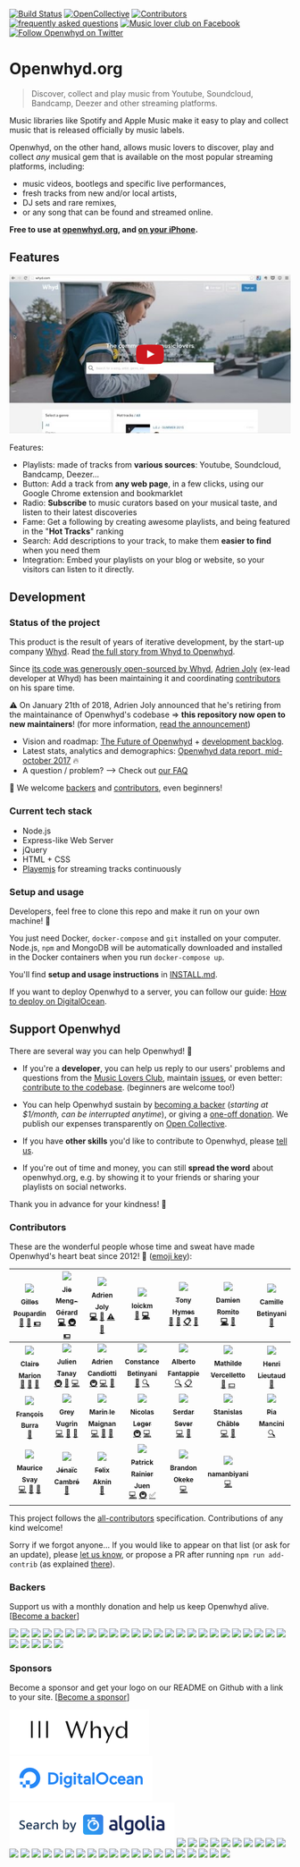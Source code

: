 [![Build Status](https://img.shields.io/travis-ci/openwhyd/openwhyd.svg?style=flat-square)](https://travis-ci.org/openwhyd/openwhyd) [![OpenCollective](https://opencollective.com/openwhyd/backers/badge.svg?style=flat-square)](#backers) [![Contributors](https://img.shields.io/badge/all_contributors-23-brightgreen.svg?style=flat-square)](#contributors) [![frequently asked questions](https://img.shields.io/badge/help-FAQ-ff69b4.svg?style=flat-square)](docs/FAQ.md) [![Music lover club on Facebook](https://img.shields.io/badge/chat-music%20lover%20club-blue.svg?style=flat-square)](https://facebook.com/groups/openwhyd/) [![Follow Openwhyd on Twitter](https://img.shields.io/twitter/follow/open_whyd.svg?style=flat-square&label=Follow)](https://twitter.com/open_whyd)
# Openwhyd.org

> Discover, collect and play music from Youtube, Soundcloud, Bandcamp, Deezer and other streaming platforms.

Music libraries like Spotify and Apple Music make it easy to play and collect music that is released officially by music labels.

Openwhyd, on the other hand, allows music lovers to discover, play and collect *any* musical gem that is available on the most popular streaming platforms, including:

- music videos, bootlegs and specific live performances,
- fresh tracks from new and/or local artists,
- DJ sets and rare remixes,
- or any song that can be found and streamed online.

**Free to use at [openwhyd.org](https://openwhyd.org), and [on your iPhone](https://openwhyd.org/iphone).**

## Features

[![Openwhyd Demo Video](./docs/img/openwhyd-demo-thumb.png)](https://www.youtube.com/watch?v=aZT8VlTV1YY "Openwhyd Demo Video")

Features:

- Playlists: made of tracks from **various sources**: Youtube, Soundcloud, Bandcamp, Deezer...
- Button: Add a track from **any web page**, in a few clicks, using our Google Chrome extension and bookmarklet
- Radio: **Subscribe** to music curators based on your musical taste, and listen to their latest discoveries
- Fame: Get a following by creating awesome playlists, and being featured in the "**Hot Tracks**" ranking
- Search: Add descriptions to your track, to make them **easier to find** when you need them
- Integration: Embed your playlists on your blog or website, so your visitors can listen to it directly.

## Development

### Status of the project

This product is the result of years of iterative development, by the start-up company [Whyd](https://whyd.com). Read [the full story from Whyd to Openwhyd](https://medium.com/openwhyd/music-amongst-other-topics-a4f41657d6d).

Since [its code was generously open-sourced by Whyd](http://eprnews.com/whyd-the-music-streaming-social-network-becomes-openwhyd-and-gives-keys-to-the-community-18067/), [Adrien Joly](https://github.com/adrienjoly) (ex-lead developer at Whyd) has been maintaining it and coordinating [contributors](https://github.com/openwhyd/openwhyd/network/members) on his spare time.

⚠️ On January 21th of 2018, Adrien Joly announced that he's retiring from the maintainance of Openwhyd's codebase => **this repository now open to new maintainers**! (for more information, [read the announcement](https://medium.com/openwhyd/openwhyd-is-open-to-new-maintainers-94d55050adb4))

- Vision and roadmap: [The Future of Openwhyd](https://medium.com/openwhyd/the-future-of-openwhyd-9a39e0839ac3) + [development backlog](https://github.com/openwhyd/openwhyd/projects/1).
- Latest stats, analytics and demographics: [Openwhyd data report, mid-october 2017](https://infograph.venngage.com/publish/c74df49b-2d2f-48bc-b9cb-5bc1f5908c37) 🔥
- A question / problem? --> Check out [our FAQ](docs/FAQ.md)

🤗 We welcome [backers](#support-openwhyd) and [contributors](#contributors), even beginners!

### Current tech stack

- Node.js
- Express-like Web Server
- jQuery
- HTML + CSS
- [Playemjs](https://github.com/adrienjoly/playemjs) for streaming tracks continuously

### Setup and usage

Developers, feel free to clone this repo and make it run on your own machine! 💪

You just need Docker, `docker-compose` and `git` installed on your computer. Node.js, `npm` and MongoDB will be automatically downloaded and installed in the Docker containers when you run `docker-compose up`.

You'll find **setup and usage instructions** in [INSTALL.md](docs/INSTALL.md).

If you want to deploy Openwhyd to a server, you can follow our guide: [How to deploy on DigitalOcean](docs/howto-deploy-on-digitalocean.md).

## Support Openwhyd

There are several way you can help Openwhyd! 💓

- If you're a **developer**, you can help us reply to our users' problems and questions from the [Music Lovers Club](https://www.facebook.com/groups/openwhyd/), maintain [issues](https://github.com/openwhyd/openwhyd/issues), or even better: [contribute to the codebase](docs/FAQ.md#id-love-to-contribute-to-openwhyd-how-can-i-help). (beginners are welcome too!)

- You can help Openwhyd sustain by [becoming a backer](https://opencollective.com/openwhyd/order/313) (*starting at $1/month, can be interrupted anytime*), or giving a [one-off donation](https://opencollective.com/openwhyd/donate). We publish our expenses transparently on [Open Collective](https://opencollective.com/openwhyd).

- If you have **other skills** you'd like to contribute to Openwhyd, please [tell us](https://github.com/openwhyd/openwhyd/issues/new?title=Hi,+I+want+to+help!).

- If you're out of time and money, you can still **spread the word** about openwhyd.org, e.g. by showing it to your friends or sharing your playlists on social networks.

Thank you in advance for your kindness! 🤗

### Contributors

These are the wonderful people whose time and sweat have made Openwhyd's heart beat since 2012! 💓 ([emoji key](https://github.com/kentcdodds/all-contributors#emoji-key)):

<!-- ALL-CONTRIBUTORS-LIST:START - Do not remove or modify this section -->
<!-- prettier-ignore -->
| [<img src="https://d1qb2nb5cznatu.cloudfront.net/users/56004-large?1405472476" width="98px;"/><br /><sub><b>Gilles Poupardin</b></sub>](https://twitter.com/gillespoupardin)<br />[📢](#talk "Talks") [🤔](#ideas "Ideas, Planning, & Feedback") [💵](#financial "Financial") | [<img src="https://avatars0.githubusercontent.com/u/764618?v=4" width="98px;"/><br /><sub><b>Jie Meng-Gérard</b></sub>](https://github.com/jiem)<br />[💻](https://github.com/openwhyd/openwhyd/commits?author=jiem "Code") [🚇](#infra-jiem "Infrastructure (Hosting, Build-Tools, etc)") [💵](#financial-jiem "Financial") | [<img src="https://avatars3.githubusercontent.com/u/531781?v=4" width="98px;"/><br /><sub><b>Adrien Joly</b></sub>](https://adrienjoly.com/now)<br />[💻](https://github.com/openwhyd/openwhyd/commits?author=adrienjoly "Code") [📖](https://github.com/openwhyd/openwhyd/commits?author=adrienjoly "Documentation") [⚠️](https://github.com/openwhyd/openwhyd/commits?author=adrienjoly "Tests") [💬](#question-adrienjoly "Answering Questions") | [<img src="https://avatars3.githubusercontent.com/u/910269?v=4" width="98px;"/><br /><sub><b>loickm</b></sub>](https://github.com/loickm)<br />[🎨](#design-loickm "Design") [💻](https://github.com/openwhyd/openwhyd/commits?author=loickm "Code") | [<img src="https://pbs.twimg.com/profile_images/708991890046246912/TrUSqpzo_400x400.jpg" width="98px;"/><br /><sub><b>Tony Hymes</b></sub>](https://twitter.com/tonyhymes)<br />[📢](#talk "Talks") [📝](#blog "Blogposts") [📋](#eventOrganizing "Event Organizing") [💬](#question "Answering Questions") | [<img src="https://avatars1.githubusercontent.com/u/603808?v=4" width="98px;"/><br /><sub><b>Damien Romito</b></sub>](http://www.choses.fr)<br />[💻](https://github.com/openwhyd/openwhyd/commits?author=damienromito "Code") [🔌](#plugin-damienromito "Plugin/utility libraries") | [<img src="https://www.nikonclub.fr/sites/default/files/styles/dashboard_avatar/public/users/avatars/2018-08/0036_Camille-Betinyani-2_0.jpg?itok=cceSKmUx" width="98px;"/><br /><sub><b>Camille Betinyani</b></sub>](http://www.camillebetinyani.com)<br />[🎨](#design "Design") |
| :---: | :---: | :---: | :---: | :---: | :---: | :---: |
| [<img src="https://cloudinary-a.akamaihd.net/hopwork/image/upload/h_360,w_360,c_thumb,g_face,z_0.4,q_auto,dpr_2.0/wdxqlikzwk4p8fcj1u6k.jpeg" width="98px;"/><br /><sub><b>Claire Marion</b></sub>](https://github.com/cmdcmdcmd)<br />[🎨](#design-cmdcmdcmd "Design") [📝](#blog-cmdcmdcmd "Blogposts") [🤔](#ideas-cmdcmdcmd "Ideas, Planning, & Feedback") | [<img src="https://avatars1.githubusercontent.com/u/1169844?v=4" width="98px;"/><br /><sub><b>Julien Tanay</b></sub>](http://julientanay.com)<br />[🚇](#infra-Djiit "Infrastructure (Hosting, Build-Tools, etc)") [🔧](#tool-Djiit "Tools") [💻](https://github.com/openwhyd/openwhyd/commits?author=Djiit "Code") | [<img src="https://avatars0.githubusercontent.com/u/243268?v=4" width="98px;"/><br /><sub><b>Adrien Candiotti</b></sub>](https://github.com/SkinyMonkey)<br />[🚇](#infra-SkinyMonkey "Infrastructure (Hosting, Build-Tools, etc)") [💻](https://github.com/openwhyd/openwhyd/commits?author=SkinyMonkey "Code") [🤔](#ideas-SkinyMonkey "Ideas, Planning, & Feedback") | [<img src="http://static8.viadeo-static.com/ukTJaFEht8_7xghQiybGR5b-XS0=/300x300/member/002141lujf3ta0qu%3Fts%3D1383075404000" width="98px;"/><br /><sub><b>Constance Betinyani</b></sub>](https://www.linkedin.com/in/constance-betinyani-30b8b95a/)<br />[📝](#blog "Blogposts") [🔍](#fundingFinding "Funding Finding") | [<img src="https://d1qb2nb5cznatu.cloudfront.net/users/28089-large?1489180378" width="98px;"/><br /><sub><b>Alberto Fantappie</b></sub>](https://angel.co/alberto-fantappie)<br />[🔍](#fundingFinding "Funding Finding") [📋](#eventOrganizing "Event Organizing") | [<img src="http://www.doyoubuzz.com/var/users/_/2016/8/31/13/1245112/avatar/1188719/avatar_cp_630.jpg?t=1545569639" width="98px;"/><br /><sub><b>Mathilde Vercelletto</b></sub>](https://www.linkedin.com/in/mathildevercelletto/)<br />[📖](https://github.com/openwhyd/openwhyd/commits?author= "Documentation") [💵](#financial "Financial") | [<img src="https://pbs.twimg.com/profile_images/465242079145099264/NXppNjIg_400x400.png" width="98px;"/><br /><sub><b>Henri Lieutaud</b></sub>](https://github.com/ElBurritoPodrido)<br />[🤔](#ideas-ElBurritoPodrido "Ideas, Planning, & Feedback") |
| [<img src="https://avatars3.githubusercontent.com/u/8008820?v=4" width="98px;"/><br /><sub><b>François Burra</b></sub>](https://github.com/FrancoisBurra)<br />[🤔](#ideas-FrancoisBurra "Ideas, Planning, & Feedback") | [<img src="https://avatars0.githubusercontent.com/u/3294460?v=4" width="98px;"/><br /><sub><b>Grey Vugrin</b></sub>](http://greyvugrin@github.io)<br />[💻](https://github.com/openwhyd/openwhyd/commits?author=greyvugrin "Code") [🐛](https://github.com/openwhyd/openwhyd/issues?q=author%3Agreyvugrin "Bug reports") [🔧](#tool-greyvugrin "Tools") | [<img src="https://avatars3.githubusercontent.com/u/5300654?v=4" width="98px;"/><br /><sub><b>Marin le Maignan</b></sub>](https://github.com/Marinlemaignan)<br />[💻](https://github.com/openwhyd/openwhyd/commits?author=Marinlemaignan "Code") [🐛](https://github.com/openwhyd/openwhyd/issues?q=author%3AMarinlemaignan "Bug reports") [🤔](#ideas-Marinlemaignan "Ideas, Planning, & Feedback") | [<img src="https://media.licdn.com/dms/image/C5603AQFMhpwwbDWWzQ/profile-displayphoto-shrink_800_800/0?e=1546473600&v=beta&t=bijrXeAQKSJoCRybxCoyVgkS0GF_h3GucQVLXu5TKik" width="98px;"/><br /><sub><b>Nicolas Leger</b></sub>](https://github.com/nicolasleger)<br />[🚇](#infra-nicolasleger "Infrastructure (Hosting, Build-Tools, etc)") [💻](https://github.com/openwhyd/openwhyd/commits?author=nicolasleger "Code") | [<img src="https://avatars2.githubusercontent.com/u/1911478?v=4" width="98px;"/><br /><sub><b>Serdar Sever</b></sub>](https://znk.github.io)<br />[💻](https://github.com/openwhyd/openwhyd/commits?author=znk "Code") [🐛](https://github.com/openwhyd/openwhyd/issues?q=author%3Aznk "Bug reports") | [<img src="https://avatars2.githubusercontent.com/u/19236802?v=4" width="98px;"/><br /><sub><b>Stanislas Châble</b></sub>](https://www.linkedin.com/in/stanislas-chable/)<br />[💻](https://github.com/openwhyd/openwhyd/commits?author=Selbahc "Code") [🐛](https://github.com/openwhyd/openwhyd/issues?q=author%3ASelbahc "Bug reports") | [<img src="https://avatars2.githubusercontent.com/u/3671070?v=4" width="98px;"/><br /><sub><b>Pia Mancini</b></sub>](http://piamancini.com)<br />[🔍](#fundingFinding-piamancini "Funding Finding") |
| [<img src="https://avatars2.githubusercontent.com/u/265349?v=4" width="98px;"/><br /><sub><b>Maurice Svay</b></sub>](http://svay.com/)<br />[💻](https://github.com/openwhyd/openwhyd/commits?author=mauricesvay "Code") [🐛](https://github.com/openwhyd/openwhyd/issues?q=author%3Amauricesvay "Bug reports") [🎨](#design-mauricesvay "Design") | [<img src="http://jenaiccambre.com/static/jenaic_cambre.7ab05dc2.jpg" width="98px;"/><br /><sub><b>Jénaïc Cambré</b></sub>](http://www.kadiks.net)<br />[💬](#question-kadiks "Answering Questions") | [<img src="https://i.imgur.com/wjtYzX4.jpg" width="98px;"/><br /><sub><b>Felix Aknin</b></sub>](https://www.linkedin.com/in/felix-aknin-61b72597/)<br />[💬](#question "Answering Questions") | [<img src="https://media.licdn.com/dms/image/C4D03AQH19-cggJnutA/profile-displayphoto-shrink_800_800/0?e=1546473600&v=beta&t=fHtEddqYGfuvvn7x4gKeSeLaot89o6OYFn5FFF54cIw" width="98px;"/><br /><sub><b>Patrick Rainier Juen</b></sub>](https://github.com/uLan08)<br />[💻](https://github.com/openwhyd/openwhyd/commits?author=uLan08 "Code") [🚇](#infra-uLan08 "Infrastructure (Hosting, Build-Tools, etc)") [✅](#tutorial-uLan08 "Tutorials") | [<img src="https://avatars1.githubusercontent.com/u/9751243?v=4" width="98px;"/><br /><sub><b>Brandon Okeke</b></sub>](http://brawrdon.com)<br />[💻](https://github.com/openwhyd/openwhyd/commits?author=Brawrdon "Code") | [<img src="https://avatars2.githubusercontent.com/u/43063269?v=4" width="98px;"/><br /><sub><b>namanbiyani</b></sub>](https://github.com/namanbiyani)<br />[💻](https://github.com/openwhyd/openwhyd/commits?author=namanbiyani "Code") |
<!-- ALL-CONTRIBUTORS-LIST:END -->

This project follows the [all-contributors](https://github.com/kentcdodds/all-contributors) specification. Contributions of any kind welcome!

Sorry if we forgot anyone... If you would like to appear on that list (or ask for an update), please [let us know](https://github.com/openwhyd/openwhyd/issues/new?title=Please+add+me+as+a+contributor), or propose a PR after running `npm run add-contrib` (as explained [there](https://www.npmjs.com/package/all-contributors-cli)).

### Backers

Support us with a monthly donation and help us keep Openwhyd alive. [[Become a backer](https://opencollective.com/openwhyd#backer)]

<a href="https://opencollective.com/openwhyd/backer/0/website" target="_blank"><img src="https://opencollective.com/openwhyd/backer/0/avatar.svg"></a>
<a href="https://opencollective.com/openwhyd/backer/1/website" target="_blank"><img src="https://opencollective.com/openwhyd/backer/1/avatar.svg"></a>
<a href="https://opencollective.com/openwhyd/backer/2/website" target="_blank"><img src="https://opencollective.com/openwhyd/backer/2/avatar.svg"></a>
<a href="https://opencollective.com/openwhyd/backer/3/website" target="_blank"><img src="https://opencollective.com/openwhyd/backer/3/avatar.svg"></a>
<a href="https://opencollective.com/openwhyd/backer/4/website" target="_blank"><img src="https://opencollective.com/openwhyd/backer/4/avatar.svg"></a>
<a href="https://opencollective.com/openwhyd/backer/5/website" target="_blank"><img src="https://opencollective.com/openwhyd/backer/5/avatar.svg"></a>
<a href="https://opencollective.com/openwhyd/backer/6/website" target="_blank"><img src="https://opencollective.com/openwhyd/backer/6/avatar.svg"></a>
<a href="https://opencollective.com/openwhyd/backer/7/website" target="_blank"><img src="https://opencollective.com/openwhyd/backer/7/avatar.svg"></a>
<a href="https://opencollective.com/openwhyd/backer/8/website" target="_blank"><img src="https://opencollective.com/openwhyd/backer/8/avatar.svg"></a>
<a href="https://opencollective.com/openwhyd/backer/9/website" target="_blank"><img src="https://opencollective.com/openwhyd/backer/9/avatar.svg"></a>
<a href="https://opencollective.com/openwhyd/backer/10/website" target="_blank"><img src="https://opencollective.com/openwhyd/backer/10/avatar.svg"></a>
<a href="https://opencollective.com/openwhyd/backer/11/website" target="_blank"><img src="https://opencollective.com/openwhyd/backer/11/avatar.svg"></a>
<a href="https://opencollective.com/openwhyd/backer/12/website" target="_blank"><img src="https://opencollective.com/openwhyd/backer/12/avatar.svg"></a>
<a href="https://opencollective.com/openwhyd/backer/13/website" target="_blank"><img src="https://opencollective.com/openwhyd/backer/13/avatar.svg"></a>
<a href="https://opencollective.com/openwhyd/backer/14/website" target="_blank"><img src="https://opencollective.com/openwhyd/backer/14/avatar.svg"></a>
<a href="https://opencollective.com/openwhyd/backer/15/website" target="_blank"><img src="https://opencollective.com/openwhyd/backer/15/avatar.svg"></a>
<a href="https://opencollective.com/openwhyd/backer/16/website" target="_blank"><img src="https://opencollective.com/openwhyd/backer/16/avatar.svg"></a>
<a href="https://opencollective.com/openwhyd/backer/17/website" target="_blank"><img src="https://opencollective.com/openwhyd/backer/17/avatar.svg"></a>
<a href="https://opencollective.com/openwhyd/backer/18/website" target="_blank"><img src="https://opencollective.com/openwhyd/backer/18/avatar.svg"></a>
<a href="https://opencollective.com/openwhyd/backer/19/website" target="_blank"><img src="https://opencollective.com/openwhyd/backer/19/avatar.svg"></a>
<a href="https://opencollective.com/openwhyd/backer/20/website" target="_blank"><img src="https://opencollective.com/openwhyd/backer/20/avatar.svg"></a>
<a href="https://opencollective.com/openwhyd/backer/21/website" target="_blank"><img src="https://opencollective.com/openwhyd/backer/21/avatar.svg"></a>
<a href="https://opencollective.com/openwhyd/backer/22/website" target="_blank"><img src="https://opencollective.com/openwhyd/backer/22/avatar.svg"></a>
<a href="https://opencollective.com/openwhyd/backer/23/website" target="_blank"><img src="https://opencollective.com/openwhyd/backer/23/avatar.svg"></a>
<a href="https://opencollective.com/openwhyd/backer/24/website" target="_blank"><img src="https://opencollective.com/openwhyd/backer/24/avatar.svg"></a>
<a href="https://opencollective.com/openwhyd/backer/25/website" target="_blank"><img src="https://opencollective.com/openwhyd/backer/25/avatar.svg"></a>
<a href="https://opencollective.com/openwhyd/backer/26/website" target="_blank"><img src="https://opencollective.com/openwhyd/backer/26/avatar.svg"></a>
<a href="https://opencollective.com/openwhyd/backer/27/website" target="_blank"><img src="https://opencollective.com/openwhyd/backer/27/avatar.svg"></a>
<a href="https://opencollective.com/openwhyd/backer/28/website" target="_blank"><img src="https://opencollective.com/openwhyd/backer/28/avatar.svg"></a>
<a href="https://opencollective.com/openwhyd/backer/29/website" target="_blank"><img src="https://opencollective.com/openwhyd/backer/29/avatar.svg"></a>

### Sponsors
Become a sponsor and get your logo on our README on Github with a link to your site. [[Become a sponsor](https://opencollective.com/openwhyd#sponsor)]

<a href="https://whyd.com/" target="_blank"><img alt="Whyd is the company that founded this service, donated the source code and still pays for distribution on Apple's App Store" src="docs/img/sponsor-whyd-smaller.png"></a>
<a href="https://www.digitalocean.com/" target="_blank"><img alt="DigitalOcean has kindly offered us one year worth of hosting, to help us maintain our open-source development effort" src="docs/img/sponsor-digitalocean.png"></a>
<a href="https://www.algolia.com/" target="_blank"><img alt="Algolia has been kindly providing our users with blazing-fast track search for years" src="docs/img/sponsor-algolia.png"></a>
<a href="https://opencollective.com/openwhyd/sponsor/0/website" target="_blank"><img src="https://opencollective.com/openwhyd/sponsor/0/avatar.svg"></a>
<a href="https://opencollective.com/openwhyd/sponsor/1/website" target="_blank"><img src="https://opencollective.com/openwhyd/sponsor/1/avatar.svg"></a>
<a href="https://opencollective.com/openwhyd/sponsor/2/website" target="_blank"><img src="https://opencollective.com/openwhyd/sponsor/2/avatar.svg"></a>
<a href="https://opencollective.com/openwhyd/sponsor/3/website" target="_blank"><img src="https://opencollective.com/openwhyd/sponsor/3/avatar.svg"></a>
<a href="https://opencollective.com/openwhyd/sponsor/4/website" target="_blank"><img src="https://opencollective.com/openwhyd/sponsor/4/avatar.svg"></a>
<a href="https://opencollective.com/openwhyd/sponsor/5/website" target="_blank"><img src="https://opencollective.com/openwhyd/sponsor/5/avatar.svg"></a>
<a href="https://opencollective.com/openwhyd/sponsor/6/website" target="_blank"><img src="https://opencollective.com/openwhyd/sponsor/6/avatar.svg"></a>
<a href="https://opencollective.com/openwhyd/sponsor/7/website" target="_blank"><img src="https://opencollective.com/openwhyd/sponsor/7/avatar.svg"></a>
<a href="https://opencollective.com/openwhyd/sponsor/8/website" target="_blank"><img src="https://opencollective.com/openwhyd/sponsor/8/avatar.svg"></a>
<a href="https://opencollective.com/openwhyd/sponsor/9/website" target="_blank"><img src="https://opencollective.com/openwhyd/sponsor/9/avatar.svg"></a>
<a href="https://opencollective.com/openwhyd/sponsor/10/website" target="_blank"><img src="https://opencollective.com/openwhyd/sponsor/10/avatar.svg"></a>
<a href="https://opencollective.com/openwhyd/sponsor/11/website" target="_blank"><img src="https://opencollective.com/openwhyd/sponsor/11/avatar.svg"></a>
<a href="https://opencollective.com/openwhyd/sponsor/12/website" target="_blank"><img src="https://opencollective.com/openwhyd/sponsor/12/avatar.svg"></a>
<a href="https://opencollective.com/openwhyd/sponsor/13/website" target="_blank"><img src="https://opencollective.com/openwhyd/sponsor/13/avatar.svg"></a>
<a href="https://opencollective.com/openwhyd/sponsor/14/website" target="_blank"><img src="https://opencollective.com/openwhyd/sponsor/14/avatar.svg"></a>
<a href="https://opencollective.com/openwhyd/sponsor/15/website" target="_blank"><img src="https://opencollective.com/openwhyd/sponsor/15/avatar.svg"></a>
<a href="https://opencollective.com/openwhyd/sponsor/16/website" target="_blank"><img src="https://opencollective.com/openwhyd/sponsor/16/avatar.svg"></a>
<a href="https://opencollective.com/openwhyd/sponsor/17/website" target="_blank"><img src="https://opencollective.com/openwhyd/sponsor/17/avatar.svg"></a>
<a href="https://opencollective.com/openwhyd/sponsor/18/website" target="_blank"><img src="https://opencollective.com/openwhyd/sponsor/18/avatar.svg"></a>
<a href="https://opencollective.com/openwhyd/sponsor/19/website" target="_blank"><img src="https://opencollective.com/openwhyd/sponsor/19/avatar.svg"></a>
<a href="https://opencollective.com/openwhyd/sponsor/20/website" target="_blank"><img src="https://opencollective.com/openwhyd/sponsor/20/avatar.svg"></a>
<a href="https://opencollective.com/openwhyd/sponsor/21/website" target="_blank"><img src="https://opencollective.com/openwhyd/sponsor/21/avatar.svg"></a>
<a href="https://opencollective.com/openwhyd/sponsor/22/website" target="_blank"><img src="https://opencollective.com/openwhyd/sponsor/22/avatar.svg"></a>
<a href="https://opencollective.com/openwhyd/sponsor/23/website" target="_blank"><img src="https://opencollective.com/openwhyd/sponsor/23/avatar.svg"></a>
<a href="https://opencollective.com/openwhyd/sponsor/24/website" target="_blank"><img src="https://opencollective.com/openwhyd/sponsor/24/avatar.svg"></a>
<a href="https://opencollective.com/openwhyd/sponsor/25/website" target="_blank"><img src="https://opencollective.com/openwhyd/sponsor/25/avatar.svg"></a>
<a href="https://opencollective.com/openwhyd/sponsor/26/website" target="_blank"><img src="https://opencollective.com/openwhyd/sponsor/26/avatar.svg"></a>
<a href="https://opencollective.com/openwhyd/sponsor/27/website" target="_blank"><img src="https://opencollective.com/openwhyd/sponsor/27/avatar.svg"></a>
<a href="https://opencollective.com/openwhyd/sponsor/28/website" target="_blank"><img src="https://opencollective.com/openwhyd/sponsor/28/avatar.svg"></a>
<a href="https://opencollective.com/openwhyd/sponsor/29/website" target="_blank"><img src="https://opencollective.com/openwhyd/sponsor/29/avatar.svg"></a>

